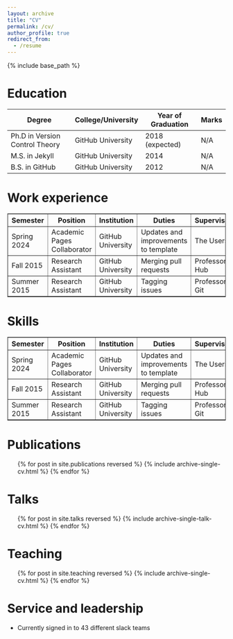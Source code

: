 ```yaml
---
layout: archive
title: "CV"
permalink: /cv/
author_profile: true
redirect_from:
  - /resume
---
```


{% include base_path %}

# Education

| Degree                         | College/University | Year of Graduation | Marks |
| ------------------------------ | ------------------ | ------------------ | ----- |
| Ph.D in Version Control Theory | GitHub University  | 2018 (expected)    | N/A   |
| M.S. in Jekyll                 | GitHub University  | 2014               | N/A   |
| B.S. in GitHub                 | GitHub University  | 2012               | N/A   |

# Work experience

<table border="1">
  <thead>
    <tr>
      <th>Semester</th>
      <th>Position</th>
      <th>Institution</th>
      <th>Duties</th>
      <th>Supervisor</th>
    </tr>
  </thead>
  <tbody>
    <tr>
      <td>Spring 2024</td>
      <td>Academic Pages Collaborator</td>
      <td>GitHub University</td>
      <td>Updates and improvements to template</td>
      <td>The Users</td>
    </tr>
    <tr>
      <td>Fall 2015</td>
      <td>Research Assistant</td>
      <td>GitHub University</td>
      <td>Merging pull requests</td>
      <td>Professor Hub</td>
    </tr>
    <tr>
      <td>Summer 2015</td>
      <td>Research Assistant</td>
      <td>GitHub University</td>
      <td>Tagging issues</td>
      <td>Professor Git</td>
    </tr>
  </tbody>
</table>

# Skills

<table border="1">
  <thead>
    <tr>
      <th>Semester</th>
      <th>Position</th>
      <th>Institution</th>
      <th>Duties</th>
      <th>Supervisor</th>
    </tr>
  </thead>
  <tbody>
    <tr>
      <td>Spring 2024</td>
      <td>Academic Pages Collaborator</td>
      <td>GitHub University</td>
      <td>Updates and improvements to template</td>
      <td>The Users</td>
    </tr>
    <tr>
      <td>Fall 2015</td>
      <td>Research Assistant</td>
      <td>GitHub University</td>
      <td>Merging pull requests</td>
      <td>Professor Hub</td>
    </tr>
    <tr>
      <td>Summer 2015</td>
      <td>Research Assistant</td>
      <td>GitHub University</td>
      <td>Tagging issues</td>
      <td>Professor Git</td>
    </tr>
  </tbody>
</table>

# Publications

  <ul>{% for post in site.publications reversed %}
    {% include archive-single-cv.html %}
  {% endfor %}</ul>
  
Talks
======
  <ul>{% for post in site.talks reversed %}
    {% include archive-single-talk-cv.html  %}
  {% endfor %}</ul>
  
Teaching
======
  <ul>{% for post in site.teaching reversed %}
    {% include archive-single-cv.html %}
  {% endfor %}</ul>
  
Service and leadership
======
* Currently signed in to 43 different slack teams
